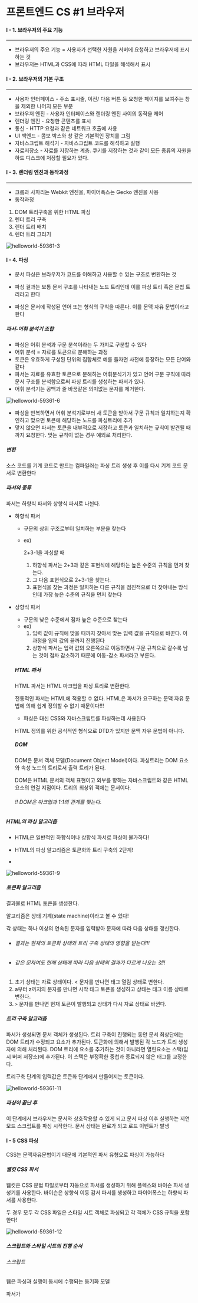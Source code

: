 # 프론트엔드 CS #1 브라우저

#### I - 1. 브라우저의 주요 기능

---

- 브라우저의 주요 기능 = 사용자가 선택한 자원을 서버에 요청하고 브라우저에 표시하는 것
- 브라우저는 HTML과 CSS에 따라 HTML 파일을 해석해서 표시



#### I - 2. 브라우저의 기본 구조

---

- 사용자 인터페이스 - 주소 표시줄, 이전/ 다음 버튼 등 요청한 페이지를 보여주는 창을 제외한 나머지 모든 부분
- 브라우저 엔진 - 사용자 인터페이스와 렌더링 엔진 사이의 동작을 제어
- 렌더링 엔진 - 요청한 콘텐츠를 표시
- 통신 - HTTP 요청과 같은 네트워크 호출에 사용
- UI 백엔드 - 콤보 박스와 창 같은 기본적인 장치를 그림
- 자바스크립트 해석기 - 자바스크립트 코드를 해석하고 실행
- 자료저장소 - 자료를 저장하는 계층. 쿠키를 저장하는 것과 같이 모든 종류의 자원을 하드 디스크에 저장할 필요가 있다.

#### I - 3. 렌더링 엔진과 동작과정

---

- 크롬과 사파리는 Webkit 엔진을, 파이어폭스는 Gecko 엔진을 사용
- 동작과정

1.  DOM 트리구축을 위한 HTML 파싱
2. 렌더 트리 구축
3. 렌더 트리 배치
4. 렌더 트리 그리기



![helloworld-59361-3](README.assets/helloworld-59361-3.png)



#### I - 4. 파싱

- 문서 파싱은 브라우저가 코드를 이해하고 사용할 수 있는 구조로 변환하는 것
- 파싱 결과는 보통 문서 구조를 나타내는 노드 트리인데 이를 파싱 트리 혹은 문법 트리라고 한다

- 파싱은 문서에 작성된 언어 또는 형식의 규칙을 따른다. 이를 문맥 자유 문법이라고 한다



##### 파서-어휘 분석기 조합

- 파싱은 어휘 분석과 구문 분석이라는 두 가지로 구분할 수 있다
- 어휘 분석 = 자료를 토큰으로 분해하는 과정 
- 토큰은 유효하게 구성된 단위의 집합체로 예를 들자면 사전에 등장하는 모든 단어와 같다
- 파서는 자료를 유효한 토큰으로 분해하는 어휘분석기가 있고 언어 구문 규칙에 따라 문서 구조를 분석함으로써 파싱 트리를 생성하는 파서가 있다. 
- 어휘 분석기는 공백과 줄 바꿈같은 의미없는 문자를 제거한다.



![helloworld-59361-6](README.assets/helloworld-59361-6.png)

- 파싱을 반복하면서 어휘 분석기로부터 새 토큰을 받아서 구문 규칙과 일치하는지 확인하고 맞으면 토큰에 해당하는 노드를 파싱트리에 추가
- 맞지 않으면 파서는 토큰을 내부적으로 저장하고 토큰과 일치하는 규칙이 발견될 때 까지 요청한다. 맞는 규칙이 없는 경우 예외로 처리한다.

##### 변환

소스 코드를 기계 코드로 만드는 컴파일러는 파싱 트리 생성 후 이를 다시 기계 코드 문서로 변환한다

##### 파서의 종류

파서는 하향식 파서와 상향식 파서로 나뉜다.

- 하향식 파서

  - 구문의 상위 구조로부터 일치하는 부분을 찾는다

  - ex) 

    2+3-1을 파싱할 때

    1. 하향식 파서는 2+3과 같은 표현식에 해당하는 높은 수준의 규칙을 먼저 찾는다.
    2. 그 다음 표현식으로 2+3-1을 찾는다. 
    3. 표현식을 찾는 과정은 일치하는 다른 규칙을 점진적으로 더 찾아내는 방식인데 가장 높은 수준의 규칙을 먼저 찾는다

- 상향식 파서

  - 구문의 낮은 수준에서 점차 높은 수준으로 찾는다
  - ex)
    1. 입력 값이 규칙에 맞을 때까지 찾아서 맞는 입력 값을 규칙으로 바꾼다. 이 과정을 입력 값의 끝까지 진행된다
    2. 상향식 파서는 입력 값의 오른쪽으로 이동하면서 구문 규칙으로 갈수록 남는 것이 점차 감소하기 때문에 이동-감소 파서라고 부른다.

  

  ##### HTML 파서

  HTML 파서는 HTML 마크업을 파싱 트리로 변환한다.

  전통적인 파서는 HTML에 적용할 수 없다. HTML은 파서가 요구하는 문맥 자유 문법에 의해 쉽게 정의할 수 없기 때문이다!!!

  

  - 파싱은 대신 CSS와 자바스크립트를 파싱하는데 사용된다

  

  HTML 정의를 위한 공식적인 형식으로 DTD가 있지만 문맥 자유 문법이 아니다.

  

  ##### DOM

  DOM은 문서 객체 모델(Document Object Model)이다. 파싱트리는 DOM 요소와 속성 노드의 트리로서 출력 트리가 된다.

  

  DOM은 HTML 문서의 객체 표현이고 외부를 향하는 자바스크립트와 같은 HTML 요소의 연걸 지점이다. 트리의 최상위 객체는 문서이다.

  

  ###### !! DOM은 마크업과 1:1의 관계를 맺는다.



##### HTML의 파싱 알고리즘

- HTML은 일반적인 하향식이나 상향식 파서로 파싱이 불가하다!

- HTML의 파싱 알고리즘은 토큰화와 트리 구축의 2단계!
- 

![helloworld-59361-9](README.assets/helloworld-59361-9-16661673834362-16661673848104.png)



##### 토큰화 알고리즘

결과물로 HTML 토큰을 생성한다.

알고리즘은 상태 기계(state machine)이라고 볼 수 있다!

각 상태는 하나 이상의 연속된 문자를 입력받아 문자에 따라 다음 상태를 갱신한다.

- ###### 결과는 현재의 토큰화 상태와 트리 구축 상태의 영향을 받는다!!!

- ###### 같은 문자여도 현재 상태에 따라 다음 상태의 결과가 다르게 나오는 것!!

1. 초기 상태는 자료 상태이다. < 문자를 만나면 태그 열림 상태로 변한다.
2. a부터 z까지의 문자를 만나면 시작 태그 토큰을 생성하고 상태는 태그 이름 상태로 변한다.
3. `>` 문자를 만나면 현재 토큰이 발행되고 상태가 다시 자료 상태로 바뀐다.



##### 트리 구축 알고리즘

파서가 생성되면 문서 객체가 생성된다. 트리 구축이 진행되는 동안 문서 최상단에는 DOM 트리가 수정되고 요소가 추가된다. 토큰화에 의해서 발행된 각 노드가 트리 생성자에 의해 처리된다. DOM 트리에 요소를 추가하는 것이 아니라면 열린요소는 스택(임시 버퍼 저장소)에 추가된다. 이 스택은 부정확한 중첩과 종료되지 않은 태그를 교정한다.



트리구축 단계의 입력값은 토큰화 단계에서 만들어지는 토큰이다.

![helloworld-59361-11](README.assets/helloworld-59361-11-16662760135977.png)



##### 파싱이 끝난 후

이 단계에서 브라우저는 문서와 상호작용할 수 있게 되고 문서 파싱 이후 실행하는 지연 모드 스크립트를 파싱 시작한다. 문서 상태는 완료가 되고 로드 이벤트가 발생





#### I - 5 CSS 파싱

CSS는 문맥자유문법이기 때문에 기본적인 파서 유형으로 파싱이 가능하다



##### 웹킷 CSS 파서

웹킷은 CSS 문법 파일로부터 자동으로 파서를 생성하기 위해 플렉스와 바이슨 파서 생성기를 사용한다. 바이슨은 상향식 이동 감서 파서를 생성하고 파이어폭스는 하향식 파서를 사용한다. 



두 경우 모두 각 CSS 파일은 스타일 시트 객체로 파싱되고 각 객체가 CSS 규칙을 포함한다!

![helloworld-59361-12](README.assets/helloworld-59361-12-16666206765712.png)



##### 스크립트와 스타일 시트의 진행 순서



###### 스크립트 

웹은 파싱과 실행이 동시에 수행되는 동기화 모델

파서가 <script>태그를 만나면 즉시 파싱하고 실행하고, 스크립트가 실행되는 동안 파싱은 중단된다.HTML5는 스크립트를 비동기로 처리하는 속성을 추가했기 때문에 별도의 맥락에 의해 파싱되고 실행된다.



###### 예측 파싱

웹킷과 파이어폭스는 예측파싱과 같은 최적화를 지원한다. 스크립트를 실행하는 동안 다른 스레드는 네트워크로부터 다른 자원을 내려받고 문서의 나머지 부분을 파싱한다. 

즉 병렬로 자원을 연결하여 받아 전체적인 속도를 개선한다. 예측 파서는 DOM 트리는 수정하지 않고 메인파서의 일로 넘긴다. 예측 파서는 외부 스크립트, 외부 스타일스트와 같이 참조된 외부 자원을 파싱한다.



###### 스타일 시트

스타일 시트는 DOM트리를 변경하지 않기 때문에 문서 파싱을 기다리거나 중단할 이유가 없다. 하지만 스크립트가 문서를 파싱하는 동안 스타일 정보를 요청하는 경우면 문제가 된다!! 

==> 스타일이 파싱되지 않은 상태라면 스크립트는 잘못된 결과를 내놓기 때문!

- 파이어폭스는 아직 로드 중이거나 파싱중인 스타일 시트가 있는 경우 모든 스크립트의 실행을 중단한다

- 웹킷은 로드되지 않은 스타일 시트 가운데 문제가 될만한 속성이 있을 때만 스크립트를 중단한다.



#### 렌더 트리 구축

DOM 트리가 구축되는 동안 브라우저는 렌더 트리를 구축

파이어폭스는 이 시각적인 구성 요소를 형상(frames)라고 부르고 웹킷은 렌더러 혹은 렌더 객체(render object)라고 한다



각 렌더러는 css2 명세에 따라 노드의 css 박스에 부합하는 사각형을 표시한다. 렌더러는 기하학적 정보를 포함한다.

박스 유형은 display 스타일 속성의 영향을 받는다.

##### DOM 트리와 렌더 트리의 관계

렌더러는 DOM 요소에 부합하지만 1:1 대응 관계는 아님!

Head와 같은 비시각적 DOM 요소는 렌더트리에 추가 되지 않고 display 속성이 none 인 요소는 트리에 나타나지 않는다

여러개의 시각 객체와 대응하는 DOM 요소

ex) select( 표시 영역, 드롭다운 목록, 버튼) 

도 있다.



##### 트리를 구축하는 과정

파이어폭스: 프레젠테이션은 DOM 업데이트를 위한 리스너로 등록된다. 프레젠테이션이 형상 만들기를 FrameConstructor에 위임하고 이것이 스타일을 결정하고 형상을 만든다.



웹킷: 스타일을 결정하고 렌더러를 만드는 과정을 attachment라고 한다. 모든 DOM 노드에 attach 메서드가 있다. 어테치먼트는 동기적이다. DOM 트리에 노드를 추가하면 새 노드의 attach 메서드를 호출한다.



HTML 태그와 BODY 태그를 처리함으로써 렌더 트리 루트를 구성

루트렌더 객체는 포함 블록과 일치한다.

파이어폭스는 ViewPortFrame, 웹킷은 RenderView라고 한다.



##### 스타일 계산

렌더 트리를 구축하려면 각 요소의 스타일 속성을 계산함으로서 각 렌더 객체의 시각적 속성을 계산한다.



스타일은 인라인 스타일요소,  HTML 시각적 속성과 같은 다양한 스타일 시트를 포함한다.



스타일 시트를 계산하는 것의 문제점!

1. 스타일 데이터 구성이 매우 광범위해서 메모리 문제 발생 가능
2. 최적화되어 있지 않다면 각 요소에 할당된 규칙을 찾는 것은 성능 문제를 야기할 수 있다.
3. 규칙을 적용하는 것은 계층 구조를 파악해야하는 꽤나 복잡한 다단계 규칙을 수반한다.
